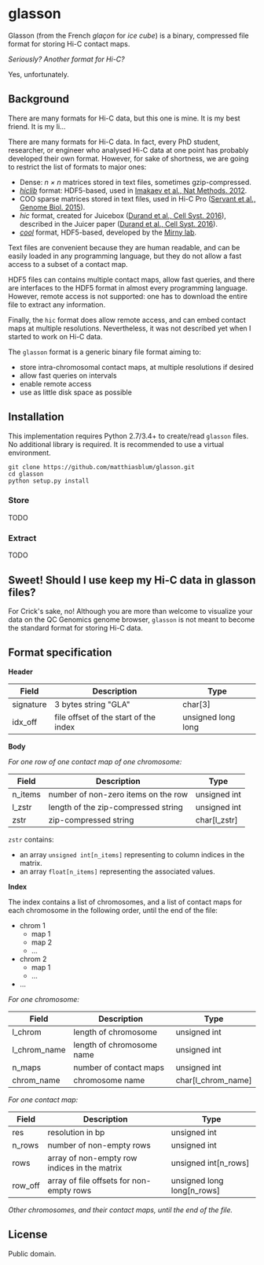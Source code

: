 # glasson
Glasson (from the French *glaçon* for *ice cube*) is a binary, compressed file format for storing Hi-C contact maps.

*Seriously? Another format for Hi-C?*

Yes, unfortunately.

## Background

There are many formats for Hi-C data, but this one is mine. It is my best friend. It is my li&hellip;

There are many formats for Hi-C data. 
In fact, every PhD student, researcher, or engineer who analysed Hi-C data at one point has probably developed their own format. 
However, for sake of shortness, we are going to restrict the list of formats to major ones:

- Dense: *n &times; n* matrices stored in text files, sometimes gzip-compressed.
- [*hiclib*](https://bitbucket.org/mirnylab/hiclib) format: HDF5-based, used in [Imakaev et al., Nat Methods. 2012](http://www.nature.com/nmeth/journal/v9/n10/full/nmeth.2148.html).
- COO sparse matrices stored in text files, used in Hi-C Pro ([Servant et al., Genome Biol. 2015](http://genomebiology.biomedcentral.com/articles/10.1186/s13059-015-0831-x)).
- *hic* format, created for Juicebox ([Durand et al., Cell Syst. 2016](http://www.sciencedirect.com/science/article/pii/S240547121500054X)), described in the Juicer paper ([Durand et al., Cell Syst. 2016](http://www.sciencedirect.com/science/article/pii/S2405471216302198)).
- [*cool*](https://github.com/mirnylab/cooler/) format, HDF5-based, developed by the [Mirny lab](http://mirnylab.mit.edu/).

Text files are convenient because they are human readable, and can be easily loaded in any programming language, but they do not allow a fast access to a subset of a contact map.

HDF5 files can contains multiple contact maps, allow fast queries, and there are interfaces to the HDF5 format in almost every programming language.
However, remote access is not supported: one has to download the entire file to extract any information.

Finally, the `hic` format does allow remote access, and can embed contact maps at multiple resolutions. Nevertheless, it was not described yet when I started to work on Hi-C data.

The `glasson` format is a generic binary file format aiming to:

- store intra-chromosomal contact maps, at multiple resolutions if desired
- allow fast queries on intervals
- enable remote access
- use as little disk space as possible

## Installation

This implementation requires Python 2.7/3.4+ to create/read `glasson` files. No additional library is required. It is recommended to use a virtual environment.

    git clone https://github.com/matthiasblum/glasson.git
    cd glasson
    python setup.py install

### Store

TODO

### Extract

TODO

## Sweet! Should I use keep my Hi-C data in glasson files?

For Crick's sake, no! Although you are more than welcome to visualize your data on the QC Genomics genome browser, `glasson` is not meant to become the standard format for storing Hi-C data.

## Format specification
 
**Header**

| Field     | Description | Type |
|-----------|-------------|------|
|  signature  | 3 bytes string "GLA"  | char\[3\] |
|  idx_off  | file offset of the start of the index | unsigned long long |

**Body**

*For one row of one contact map of one chromosome:*

| Field | Description | Type |
|-------|-------------|------|
| n_items | number of non-zero items on the row | unsigned int |
| l_zstr | length of the zip-compressed string | unsigned int |
| zstr | zip-compressed string | char\[l_zstr\] |

`zstr` contains:

- an array `unsigned int[n_items]` representing to column indices in the matrix.
- an array `float[n_items]` representing the associated values.

**Index**

The index contains a list of chromosomes, and a list of contact maps for each chromosome in the following order, until the end of the file:

- chrom 1
    - map 1
    - map 2
    - &hellip;
- chrom 2
    - map 1
    - &hellip;
- &hellip;

*For one chromosome:*

| Field | Description | Type |
|-------|-------------|------|
| l_chrom   | length of chromosome | unsigned int     |
| l_chrom_name | length of chromosome name | unsigned int     |
| n_maps | number of contact maps | unsigned int |
| chrom_name | chromosome name | char\[l_chrom_name\]     |

*For one contact map:*

| Field | Description | Type |
|-------|-------------|------|
| res | resolution in bp | unsigned int     |
| n_rows | number of non-empty rows | unsigned int     |
| rows | array of non-empty row indices in the matrix | unsigned int\[n_rows\] |
| row_off | array of file offsets for non-empty rows | unsigned long long\[n_rows\] |

*Other chromosomes, and their contact maps, until the end of the file.*

## License

Public domain.

